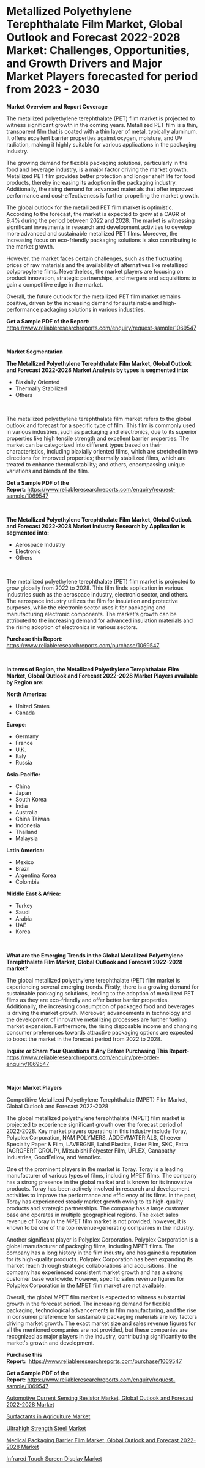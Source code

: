 <p><h1>Metallized Polyethylene Terephthalate Film Market, Global Outlook and Forecast 2022-2028 Market: Challenges, Opportunities, and Growth Drivers and Major Market Players forecasted for period from 2023 - 2030</h1></p><p><strong>Market Overview and Report Coverage</strong></p>
<p><p>The metallized polyethylene terephthalate (PET) film market is projected to witness significant growth in the coming years. Metallized PET film is a thin, transparent film that is coated with a thin layer of metal, typically aluminum. It offers excellent barrier properties against oxygen, moisture, and UV radiation, making it highly suitable for various applications in the packaging industry.</p><p>The growing demand for flexible packaging solutions, particularly in the food and beverage industry, is a major factor driving the market growth. Metallized PET film provides better protection and longer shelf life for food products, thereby increasing its adoption in the packaging industry. Additionally, the rising demand for advanced materials that offer improved performance and cost-effectiveness is further propelling the market growth.</p><p>The global outlook for the metallized PET film market is optimistic. According to the forecast, the market is expected to grow at a CAGR of 9.4% during the period between 2022 and 2028. The market is witnessing significant investments in research and development activities to develop more advanced and sustainable metallized PET films. Moreover, the increasing focus on eco-friendly packaging solutions is also contributing to the market growth.</p><p>However, the market faces certain challenges, such as the fluctuating prices of raw materials and the availability of alternatives like metallized polypropylene films. Nevertheless, the market players are focusing on product innovation, strategic partnerships, and mergers and acquisitions to gain a competitive edge in the market.</p><p>Overall, the future outlook for the metallized PET film market remains positive, driven by the increasing demand for sustainable and high-performance packaging solutions in various industries.</p></p>
<p><strong>Get a Sample PDF of the Report:</strong> <a href="https://www.reliableresearchreports.com/enquiry/request-sample/1069547">https://www.reliableresearchreports.com/enquiry/request-sample/1069547</a></p>
<p>&nbsp;</p>
<p><strong>Market Segmentation</strong></p>
<p><strong>The Metallized Polyethylene Terephthalate Film Market, Global Outlook and Forecast 2022-2028 Market Analysis by types is segmented into:</strong></p>
<p><ul><li>Biaxially Oriented</li><li>Thermally Stabilized</li><li>Others</li></ul></p>
<p>&nbsp;</p>
<p><p>The metallized polyethylene terephthalate film market refers to the global outlook and forecast for a specific type of film. This film is commonly used in various industries, such as packaging and electronics, due to its superior properties like high tensile strength and excellent barrier properties. The market can be categorized into different types based on their characteristics, including biaxially oriented films, which are stretched in two directions for improved properties; thermally stabilized films, which are treated to enhance thermal stability; and others, encompassing unique variations and blends of the film.</p></p>
<p><strong>Get a Sample PDF of the Report:</strong>&nbsp;<a href="https://www.reliableresearchreports.com/enquiry/request-sample/1069547">https://www.reliableresearchreports.com/enquiry/request-sample/1069547</a></p>
<p>&nbsp;</p>
<p><strong>The Metallized Polyethylene Terephthalate Film Market, Global Outlook and Forecast 2022-2028 Market Industry Research by Application is segmented into:</strong></p>
<p><ul><li>Aerospace Industry</li><li>Electronic</li><li>Others</li></ul></p>
<p>&nbsp;</p>
<p><p>The metallized polyethylene terephthalate (PET) film market is projected to grow globally from 2022 to 2028. This film finds application in various industries such as the aerospace industry, electronic sector, and others. The aerospace industry utilizes the film for insulation and protective purposes, while the electronic sector uses it for packaging and manufacturing electronic components. The market's growth can be attributed to the increasing demand for advanced insulation materials and the rising adoption of electronics in various sectors.</p></p>
<p><strong>Purchase this Report:</strong>&nbsp; <a href="https://www.reliableresearchreports.com/purchase/1069547">https://www.reliableresearchreports.com/purchase/1069547</a></p>
<p>&nbsp;</p>
<p><strong>In terms of Region, the Metallized Polyethylene Terephthalate Film Market, Global Outlook and Forecast 2022-2028 Market Players available by Region are:</strong></p>
<p>
    <p> <strong> North America: </strong>
        <ul>
            <li>United States</li>
            <li>Canada</li>
        </ul>
        </p> 
    <p> <strong> Europe: </strong>
        <ul>
            <li>Germany</li>
            <li>France</li>
            <li>U.K.</li>
            <li>Italy</li>
            <li>Russia</li>
        </ul>
        </p> 
    <p> <strong> Asia-Pacific: </strong>
        <ul>
            <li>China</li>
            <li>Japan</li>
            <li>South Korea</li>
            <li>India</li>
            <li>Australia</li>
            <li>China Taiwan</li>
            <li>Indonesia</li>
            <li>Thailand</li>
            <li>Malaysia</li>
        </ul>
        </p> 
    <p> <strong> Latin America: </strong>
        <ul>
            <li>Mexico</li>
            <li>Brazil</li>
            <li>Argentina Korea</li>
            <li>Colombia</li>
        </ul>
        </p> 
    <p> <strong> Middle East & Africa: </strong>
        <ul>
            <li>Turkey</li>
            <li>Saudi</li>
            <li>Arabia</li>
            <li>UAE</li>
            <li>Korea</li>
        </ul>
    </p>
    </p>
<p>&nbsp;</p>
<p><strong>What are the Emerging Trends in the Global Metallized Polyethylene Terephthalate Film Market, Global Outlook and Forecast 2022-2028 market?</strong></p>
<p><p>The global metallized polyethylene terephthalate (PET) film market is experiencing several emerging trends. Firstly, there is a growing demand for sustainable packaging solutions, leading to the adoption of metallized PET films as they are eco-friendly and offer better barrier properties. Additionally, the increasing consumption of packaged food and beverages is driving the market growth. Moreover, advancements in technology and the development of innovative metallizing processes are further fueling market expansion. Furthermore, the rising disposable income and changing consumer preferences towards attractive packaging options are expected to boost the market in the forecast period from 2022 to 2028.</p></p>
<p><strong>Inquire or Share Your Questions If Any Before Purchasing This Report</strong>- <a href="https://www.reliableresearchreports.com/enquiry/pre-order-enquiry/1069547">https://www.reliableresearchreports.com/enquiry/pre-order-enquiry/1069547</a></p>
<p>&nbsp;</p>
<p><strong>Major Market Players</strong></p>
<p><p>Competitive Metallized Polyethylene Terephthalate (MPET) Film Market, Global Outlook and Forecast 2022-2028</p><p>The global metallized polyethylene terephthalate (MPET) film market is projected to experience significant growth over the forecast period of 2022-2028. Key market players operating in this industry include Toray, Polyplex Corporation, NAM POLYMERS, ADDEVMATERIALS, Cheever Specialty Paper & Film, LAVERGNE, Laird Plastics, Ester Film, SKC, Fatra (AGROFERT GROUP), Mitsubishi Polyester Film, UFLEX, Ganapathy Industries, GoodFellow, and Venoflex.</p><p>One of the prominent players in the market is Toray. Toray is a leading manufacturer of various types of films, including MPET films. The company has a strong presence in the global market and is known for its innovative products. Toray has been actively involved in research and development activities to improve the performance and efficiency of its films. In the past, Toray has experienced steady market growth owing to its high-quality products and strategic partnerships. The company has a large customer base and operates in multiple geographical regions. The exact sales revenue of Toray in the MPET film market is not provided; however, it is known to be one of the top revenue-generating companies in the industry.</p><p>Another significant player is Polyplex Corporation. Polyplex Corporation is a global manufacturer of packaging films, including MPET films. The company has a long history in the film industry and has gained a reputation for its high-quality products. Polyplex Corporation has been expanding its market reach through strategic collaborations and acquisitions. The company has experienced consistent market growth and has a strong customer base worldwide. However, specific sales revenue figures for Polyplex Corporation in the MPET film market are not available.</p><p>Overall, the global MPET film market is expected to witness substantial growth in the forecast period. The increasing demand for flexible packaging, technological advancements in film manufacturing, and the rise in consumer preference for sustainable packaging materials are key factors driving market growth. The exact market size and sales revenue figures for all the mentioned companies are not provided, but these companies are recognized as major players in the industry, contributing significantly to the market's growth and development.</p></p>
<p><strong>Purchase this Report:</strong>&nbsp;&nbsp;<a href="https://www.reliableresearchreports.com/purchase/1069547">https://www.reliableresearchreports.com/purchase/1069547</a></p>
<p></p>
<p><strong>Get a Sample PDF of the Report:</strong>&nbsp;<a href="https://www.reliableresearchreports.com/enquiry/request-sample/1069547">https://www.reliableresearchreports.com/enquiry/request-sample/1069547</a></p>
<p><p><a href="https://github.com/RoccoManning/Market-Research-Report-List-1/blob/main/automotive-current-sensing-resistor-market-global-outlook-and-forecast-2022-2028-market.md">Automotive Current Sensing Resistor Market, Global Outlook and Forecast 2022-2028 Market</a></p><p><a href="https://medium.com/@damionrunte/surfactants-in-agriculture-market-size-growth-forecast-2023-2030-ba285d79ae9f">Surfactants in Agriculture Market</a></p><p><a href="https://medium.com/@bartlakin/ultrahigh-strength-steel-market-size-growth-forecast-2023-2030-88e5051b04f4">Ultrahigh Strength Steel Market</a></p><p><a href="https://github.com/NorbertYates/Market-Research-Report-List-1/blob/main/medical-packaging-barrier-film-market-global-outlook-and-forecast-2022-2028-market.md">Medical Packaging Barrier Film Market, Global Outlook and Forecast 2022-2028 Market</a></p><p><a href="https://www.reportprime.com/infrared-touch-screen-display-r4091">Infrared Touch Screen Display Market</a></p></p>